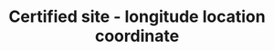 ---
title: 'Certified site - longitude location coordinate'
field: 'is.certifiedSite.long'
slug: 'certified-resource-longitude-location-coordinate'
description: 'Longitude location coordinates in decimal degrees (DD). Recording 4 digits to the right of the decimal provides an accuracy of 10m.'
comment: 'Example of a longitude coordinate in Bolivia: -62.0244'
required: False
policy: 'Geo value. Single value only.'
---